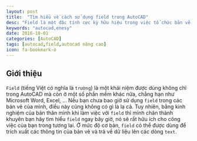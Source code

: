 ```yaml
---
layout: post
title:  "Tìm hiểu về cách sử dụng field trong AutoCAD"
desc: "Field là một đặc tính cực kỳ hữu hiệu trong việc tổ chức bản vẽ, nó giúp cho bạn có thể tiết kiệm việc chỉnh sửa hàng loạt bản vẽ."
keywords: "autocad,enesy"
date: 2016-10-01
categories: [AutoCAD]
tags: [autocad,field,autocad nâng cao]
icon: fa-bookmark-o
---
```


## Giới thiệu

`Field` (tiếng Việt có nghĩa là `trường`) là một khái niệm được dùng không chỉ trong AutoCAD mà còn ở một số phần mềm khác nữa, chẳng hạn như Microsoft Word, Excel, ... Nếu bạn chưa bao giờ sử dụng `field` trong các bản vẽ của mình, điều này cũng không có gì là lạ cả. Tuy nhiên, bằng kinh nghiệm của bản thân mình khi làm việc với `field` thì mình chân thành khuyên bạn hãy tìm hiểu `field` ngay bây giờ, nó sẽ rất hữu ích cho công việc của bạn trong tương lai.
Ở mức độ cơ bản, `field` có thể được dùng để trích xuất các thông tin của bản vẽ và trả về dữ liệu lên các dòng `text`. 